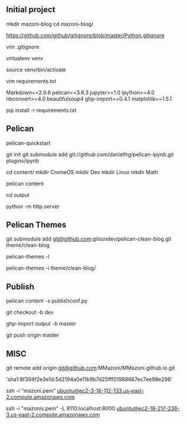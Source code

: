 ## Initial project

mkdir mazoni-blog
cd mazoni-blog/

https://github.com/github/gitignore/blob/master/Python.gitignore

vim .gitignore

virtualenv venv

source venv/bin/activate

vim requirements.txt

Markdown==2.6.6
pelican==3.6.3
jupyter>=1.0
ipython>=4.0
nbconvert>=4.0
beautifulsoup4
ghp-import==0.4.1
matplotlib==1.5.1

pip install -r requirements.txt

## Pelican

pelican-quickstart

git init
git submodule add git://github.com/danielfrg/pelican-ipynb.git plugins/ipynb

cd content/
mkdir CromeOS
mkdir Dev
mkdir Linux
mkdir Math

pelican content

cd output

python -m http.server

## Pelican Themes

git submodule add git@github.com:gilsondev/pelican-clean-blog.git theme/clean-blog

pelican-themes -l

pelican-themes -i theme/clean-blog/

## Publish

pelican content -s publishconf.py

git checkout -b dev

ghp-import output -b master

git push origin master

## MISC

git remote add origin git@github.com:MMazoni/MMazoni.github.io.git

'sha1:8f394f2e3e1d:5d2194a0e11b9b7d25fff01988667ec7ee98e296'

ssh -i "mazoni.pem" ubuntu@ec2-3-16-112-133.us-east-2.compute.amazonaws.com

ssh -i "mazonis.pem" -L 8110:localhost:8000 ubuntu@ec2-18-217-236-3.us-east-2.compute.amazonaws.com
